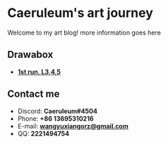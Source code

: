 # Caeruleum's art journey

Welcome to my art blog! more information goes here

<!-- slide -->
## Drawabox
- **[1st run, L3,4,5](https://caeruleum-asdf.github.io/_posts/2020-03-16-First-run-on-digital-lesson-3-5/)**

<!-- slide vertical=true -->
## Contact me
- Discord: **Caeruleum#4504**
- Phone: **+86 13695310216**
- E-mail: **wangyuxiangorz@gmail.com**
- QQ: **2221494754**